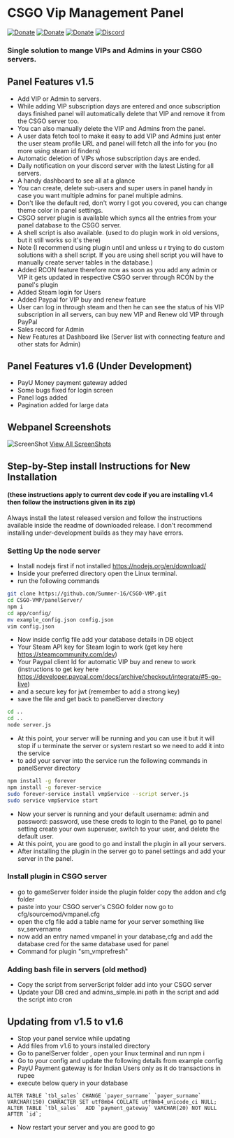 # CSGO Vip Management Panel
[![Donate](https://cdn2.iconfinder.com/data/icons/social-icons-circular-color/512/paypal-64.png)](https://www.paypal.me/Shivam169)  [![Donate](https://cdn2.iconfinder.com/data/icons/social-icons-circular-color/512/paytm-64.png)](https://drive.google.com/file/d/1ks_B3s9dNk_RPkDVf1DL1ITKe0mnrTRk/view)  [![Donate](https://cdn.iconscout.com/icon/free/png-64/upi-bhim-transfer-1795405-1522773.png)](https://drive.google.com/open?id=1VYYThJS78Pp6yyIU0lCIC4j7ef5a4G0l)  [![Discord](https://cdn3.iconfinder.com/data/icons/logos-and-brands-adobe/512/91_Discord-64.png)](https://discord.gg/HcCFa8q)  
### Single solution to mange VIPs and Admins in your CSGO servers.

## Panel Features v1.5
- Add VIP or Admin to servers.
- While adding VIP subscription days are entered and once subscription days finished panel will automatically delete that VIP and remove it from the CSGO server too.
- You can also manually delete the VIP and Admins from the panel.
- A user data fetch tool to make it easy to add VIP and Admins just enter the user steam profile URL and panel will fetch all the info for you (no more using steam id finders)
- Automatic deletion of VIPs whose subscription days are ended.
- Daily notification on your discord server with the latest Listing for all servers.
- A handy dashboard to see all at a glance
- You can create, delete sub-users and super users in panel handy in case you want multiple admins for panel multiple admins.
- Don't like the default red, don't worry I got you covered, you can change theme color in panel settings.
- CSGO server plugin is available which syncs all the entries from your panel database to the CSGO server.
- A shell script is also available. (used to do plugin work in old versions, but it still works so it's there)
- Note (I recommend using plugin until and unless u r trying to do custom solutions with a shell script. If you are using shell script you will have to manually create server tables in the database.)
- Added RCON feature therefore now as soon as you add any admin or VIP it gets updated in respective CSGO server through RCON by the panel's plugin
- Added Steam login for Users
- Added Paypal for VIP buy and renew feature
- User can log in through steam and then he can see the status of his VIP subscription in all servers, can buy new VIP and Renew old VIP through PayPal
- Sales record for Admin
- New Features at Dashboard like (Server list with connecting feature and other stats for Admin)

## Panel Features v1.6 (Under Development)
- PayU Money payment gateway added
- Some bugs fixed for login screen
- Panel logs added
- Pagination added for large data

## Webpanel Screenshots
![ScreenShot](https://github.com/Summer-16/CSGO-VMP/blob/master/screenshots/VMP_SS.jpg)
[View All ScreenShots](https://github.com/Summer-16/CSGO-VMPanel/tree/master/screenshots)

## Step-by-Step install Instructions for New Installation 
#### (these instructions apply to current dev code if you are installing v1.4 then follow the instructions given in its zip)
Always install the latest released version and follow the instructions available inside the readme of downloaded release.
I don't recommend installing under-development builds as they may have errors. 

### Setting Up the node server
- Install nodejs first if not installed https://nodejs.org/en/download/
- Inside your preferred directory open the Linux terminal.
- run the following commands
```bash
git clone https://github.com/Summer-16/CSGO-VMP.git
cd CSGO-VMP/panelServer/
npm i
cd app/config/
mv example_config.json config.json
vim config.json
```
- Now inside config file add your database details in DB object
- Your Steam API key for Steam login to work (get key here https://steamcommunity.com/dev)
- Your Paypal client Id for automatic VIP buy and renew to work (instructions to get key here https://developer.paypal.com/docs/archive/checkout/integrate/#5-go-live)
- and a secure key for jwt (remember to add a strong key)
- save the file and get back to panelServer directory
```bash
cd ..
cd ..
node server.js
```
- At this point, your server will be running and you can use it but it will stop if u terminate the server or system restart so we need to add it into the service
- to add your server into the service run the following commands in panelServer directory
```bash
npm install -g forever
npm install -g forever-service
sudo forever-service install vmpService --script server.js
sudo service vmpService start
```
- Now your server is running and your default username: admin and password: password, use these creds to login to the Panel, go to panel setting create your own superuser, switch to your user, and delete the default user.
- At this point, you are good to go and install the plugin in all your servers.
- After installing the plugin in the server go to panel settings and add your server in the panel.

### Install plugin in CSGO server
- go to gameServer folder inside the plugin folder copy the addon and cfg folder
- paste into your CSGO server's CSGO folder now go to cfg/sourcemod/vmpanel.cfg
- open the cfg file add a table name for your server something like sv_servername
- now add an entry named vmpanel in your database,cfg and add the database cred for the same database used for panel
- Command for plugin "sm_vmprefresh"

### Adding bash file in servers (old method)
- Copy the script from serverScript folder add into your CSGO server 
- Update your DB cred and admins_simple.ini path in the script and add the script into cron

## Updating from v1.5 to v1.6
- Stop your panel service while updating
- Add files from v1.6 to yours installed directory
- Go to panelServer folder , open your linux terminal and run npm i
- Go to your config and update the following details from example config
- PayU Payment gateway is for Indian Users only as it do transactions in rupee
- execute below query in your database
```mysql
ALTER TABLE `tbl_sales` CHANGE `payer_surname` `payer_surname` VARCHAR(150) CHARACTER SET utf8mb4 COLLATE utf8mb4_unicode_ci NULL;
ALTER TABLE `tbl_sales`  ADD `payment_gateway` VARCHAR(20) NOT NULL  AFTER `id`;
```
- Now restart your server and you are good to go
